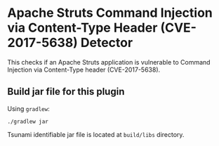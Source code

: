 # Apache Struts Command Injection via Content-Type Header (CVE-2017-5638) Detector

This checks if an Apache Struts application is vulnerable to Command Injection
via Content-Type header (CVE-2017-5638).

## Build jar file for this plugin

Using `gradlew`:

```shell
./gradlew jar
```

Tsunami identifiable jar file is located at `build/libs` directory.
